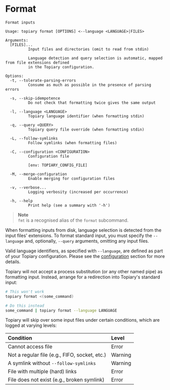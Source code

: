 # Format

<!-- DO NOT REMOVE THE "usage" COMMENTS -->
<!-- usage:start:format -->
```
Format inputs

Usage: topiary format [OPTIONS] <--language <LANGUAGE>|FILES>

Arguments:
  [FILES]...
          Input files and directories (omit to read from stdin)

          Language detection and query selection is automatic, mapped from file extensions defined
          in the Topiary configuration.

Options:
  -t, --tolerate-parsing-errors
          Consume as much as possible in the presence of parsing errors

  -s, --skip-idempotence
          Do not check that formatting twice gives the same output

  -l, --language <LANGUAGE>
          Topiary language identifier (when formatting stdin)

  -q, --query <QUERY>
          Topiary query file override (when formatting stdin)

  -L, --follow-symlinks
          Follow symlinks (when formatting files)

  -C, --configuration <CONFIGURATION>
          Configuration file

          [env: TOPIARY_CONFIG_FILE]

  -M, --merge-configuration
          Enable merging for configuration files

  -v, --verbose...
          Logging verbosity (increased per occurrence)

  -h, --help
          Print help (see a summary with '-h')
```
<!-- usage:end:format -->

> **Note**\
> `fmt` is a recognised alias of the `format` subcommand.

When formatting inputs from disk, language selection is detected from
the input files' extensions. To format standard input, you must specify
the `--language` and, optionally, `--query` arguments, omitting any
input files.

Valid language identifiers, as specified with `--language`, are defined
as part of your Topiary configuration. Please see the
[configuration](../configuration.md) section for more details.

<div class="warning">

Topiary will not accept a process substitution (or any other named pipe)
as formatting input. Instead, arrange for a redirection into Topiary's
standard input:

```sh
# This won't work
topiary format <(some_command)

# Do this instead
some_command | topiary format --language LANGUAGE
```

</div>

<div class="warning">

Topiary will skip over some input files under certain conditions,
which are logged at varying levels:

| Condition                                     | Level   |
| :-------------------------------------------- | :------ |
| Cannot access file                            | Error   |
| Not a regular file (e.g., FIFO, socket, etc.) | Warning |
| A symlink without `--follow-symlinks`         | Warning |
| File with multiple (hard) links               | Error   |
| File does not exist (e.g., broken symlink)    | Error   |

</div>

